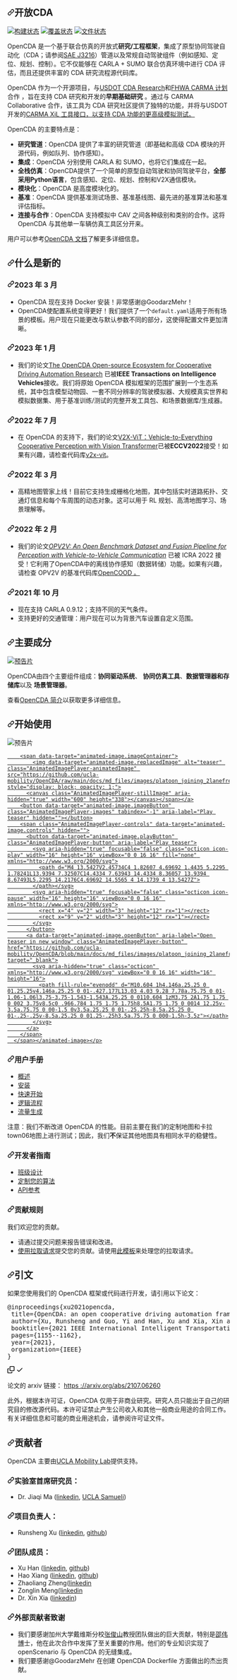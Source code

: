 <div class="Box-sc-g0xbh4-0 bJMeLZ js-snippet-clipboard-copy-unpositioned" data-hpc="true"><article class="markdown-body entry-content container-lg" itemprop="text"><h1 tabindex="-1" dir="auto"><a id="user-content-opencda" class="anchor" aria-hidden="true" tabindex="-1" href="#opencda"><svg class="octicon octicon-link" viewBox="0 0 16 16" version="1.1" width="16" height="16" aria-hidden="true"><path d="m7.775 3.275 1.25-1.25a3.5 3.5 0 1 1 4.95 4.95l-2.5 2.5a3.5 3.5 0 0 1-4.95 0 .751.751 0 0 1 .018-1.042.751.751 0 0 1 1.042-.018 1.998 1.998 0 0 0 2.83 0l2.5-2.5a2.002 2.002 0 0 0-2.83-2.83l-1.25 1.25a.751.751 0 0 1-1.042-.018.751.751 0 0 1-.018-1.042Zm-4.69 9.64a1.998 1.998 0 0 0 2.83 0l1.25-1.25a.751.751 0 0 1 1.042.018.751.751 0 0 1 .018 1.042l-1.25 1.25a3.5 3.5 0 1 1-4.95-4.95l2.5-2.5a3.5 3.5 0 0 1 4.95 0 .751.751 0 0 1-.018 1.042.751.751 0 0 1-1.042.018 1.998 1.998 0 0 0-2.83 0l-2.5 2.5a1.998 1.998 0 0 0 0 2.83Z"></path></svg></a><font style="vertical-align: inherit;"><font style="vertical-align: inherit;">开放CDA</font></font></h1>
<p dir="auto"><a href="https://travis-ci.com/ucla-mobility/OpenCDA" rel="nofollow"><img src="https://camo.githubusercontent.com/e0e4257439001da90a9dcd4b6ccc77126d9b8634a9f6e0a50c379f9d32956714/68747470733a2f2f7472617669732d63692e636f6d2f75636c612d6d6f62696c6974792f4f70656e4344412e7376673f6272616e63683d646576656c6f70" alt="构建状态" data-canonical-src="https://travis-ci.com/ucla-mobility/OpenCDA.svg?branch=develop" style="max-width: 100%;"></a>
<a href="https://coveralls.io/github/ucla-mobility/OpenCDA?branch=feature/readme_revise" rel="nofollow"><img src="https://camo.githubusercontent.com/c86e34e0c615fe6937c533ad9a628c17201d9af3283475224e13594f33f54c11/68747470733a2f2f636f766572616c6c732e696f2f7265706f732f6769746875622f75636c612d6d6f62696c6974792f4f70656e4344412f62616467652e7376673f6272616e63683d666561747572652f726561646d655f726576697365" alt="覆盖状态" data-canonical-src="https://coveralls.io/repos/github/ucla-mobility/OpenCDA/badge.svg?branch=feature/readme_revise" style="max-width: 100%;"></a>
<a href="https://opencda-documentation.readthedocs.io/en/latest/?badge=latest" rel="nofollow"><img src="https://camo.githubusercontent.com/a99b333bb55b35a95761a99d62c4b87dec2c36ef01dbbd7be8f46c98611ec8ff/68747470733a2f2f72656164746865646f63732e6f72672f70726f6a656374732f6f70656e6364612d646f63756d656e746174696f6e2f62616467652f3f76657273696f6e3d6c6174657374" alt="文件状态" data-canonical-src="https://readthedocs.org/projects/opencda-documentation/badge/?version=latest" style="max-width: 100%;"></a></p>
<p dir="auto"><font style="vertical-align: inherit;"><font style="vertical-align: inherit;">OpenCDA 是一个基于联合仿真的开放式</font></font><strong><font style="vertical-align: inherit;"><font style="vertical-align: inherit;">研究/工程框架</font></font></strong><font style="vertical-align: inherit;"><font style="vertical-align: inherit;">，集成了原型协同驾驶自动化（CDA；请参阅</font></font><a href="https://www.sae.org/standards/content/j3216_202005/" rel="nofollow"><font style="vertical-align: inherit;"><font style="vertical-align: inherit;">SAE J3216</font></font></a><font style="vertical-align: inherit;"><font style="vertical-align: inherit;">）管道以及常规自动驾驶组件（例如感知、定位、规划、控制）。它不仅能够在 CARLA + SUMO 联合仿真环境中进行 CDA 评估，而且还提供丰富的 CDA 研究流程源代码库。</font></font></p>
<p dir="auto"><font style="vertical-align: inherit;"><font style="vertical-align: inherit;">OpenCDA 作为一个开源项目，与</font></font><a href="https://its.dot.gov/cda/" rel="nofollow"><font style="vertical-align: inherit;"><font style="vertical-align: inherit;">USDOT CDA Research</font></font></a><font style="vertical-align: inherit;"><font style="vertical-align: inherit;">和</font></font><a href="https://highways.dot.gov/research/operations/CARMA" rel="nofollow"><font style="vertical-align: inherit;"><font style="vertical-align: inherit;">FHWA CARMA 计划</font></font></a><font style="vertical-align: inherit;"><font style="vertical-align: inherit;">合作  ，旨在支持 CDA 研究和开发的</font></font><strong><font style="vertical-align: inherit;"><font style="vertical-align: inherit;">早期基础研究</font></font></strong><font style="vertical-align: inherit;"><font style="vertical-align: inherit;">  。通过与 CARMA Collaborative 合作，该工具为 CDA 研究社区提供了独特的功能，并将与</font><font style="vertical-align: inherit;">USDOT 开发的</font></font><a href="https://github.com/usdot-fhwa-stol/carma-simulation"><font style="vertical-align: inherit;"><font style="vertical-align: inherit;">CARMA XiL 工具接口，以支持 CDA 功能的更高级模拟测试。</font></font></a><font style="vertical-align: inherit;"></font></p>
<p dir="auto"><font style="vertical-align: inherit;"><font style="vertical-align: inherit;">OpenCDA 的主要特点是：</font></font></p>
<ul dir="auto">
<li><strong><font style="vertical-align: inherit;"><font style="vertical-align: inherit;">研究管道</font></font></strong><font style="vertical-align: inherit;"><font style="vertical-align: inherit;">：OpenCDA 提供了丰富的研究管道（即基础和高级 CDA 模块的开源代码，例如队列、协作感知）。</font></font></li>
<li><strong><font style="vertical-align: inherit;"><font style="vertical-align: inherit;">集成</font></font></strong><font style="vertical-align: inherit;"><font style="vertical-align: inherit;">：OpenCDA 分别使用 CARLA 和 SUMO，也将它们集成在一起。</font></font></li>
<li><strong><font style="vertical-align: inherit;"><font style="vertical-align: inherit;">全栈仿真</font></font></strong><font style="vertical-align: inherit;"><font style="vertical-align: inherit;">：OpenCDA提供了一个简单的原型自动驾驶和协同驾驶平台，</font></font><strong><font style="vertical-align: inherit;"><font style="vertical-align: inherit;">全部采用Python语言</font></font></strong><font style="vertical-align: inherit;"><font style="vertical-align: inherit;">，包含感知、定位、规划、控制和V2X通信模块。</font></font></li>
<li><strong><font style="vertical-align: inherit;"><font style="vertical-align: inherit;">模块化</font></font></strong><font style="vertical-align: inherit;"><font style="vertical-align: inherit;">：OpenCDA 是高度模块化的。</font></font></li>
<li><strong><font style="vertical-align: inherit;"><font style="vertical-align: inherit;">基准</font></font></strong><font style="vertical-align: inherit;"><font style="vertical-align: inherit;">：OpenCDA 提供基准测试场景、基准基线图、最先进的基准算法和基准评估指标。</font></font></li>
<li><strong><font style="vertical-align: inherit;"><font style="vertical-align: inherit;">连接与合作</font></font></strong><font style="vertical-align: inherit;"><font style="vertical-align: inherit;">：OpenCDA 支持模拟中 CAV 之间各种级别和类别的合作。这将 OpenCDA 与其他单一车辆仿真工具区分开来。</font></font></li>
</ul>
<p dir="auto"><font style="vertical-align: inherit;"><font style="vertical-align: inherit;">用户可以参考</font></font><a href="https://opencda-documentation.readthedocs.io/en/latest/" rel="nofollow"><font style="vertical-align: inherit;"><font style="vertical-align: inherit;">OpenCDA 文档</font></font></a><font style="vertical-align: inherit;"><font style="vertical-align: inherit;">了解更多详细信息。</font></font></p>
<h2 tabindex="-1" dir="auto"><a id="user-content-whats-new" class="anchor" aria-hidden="true" tabindex="-1" href="#whats-new"><svg class="octicon octicon-link" viewBox="0 0 16 16" version="1.1" width="16" height="16" aria-hidden="true"><path d="m7.775 3.275 1.25-1.25a3.5 3.5 0 1 1 4.95 4.95l-2.5 2.5a3.5 3.5 0 0 1-4.95 0 .751.751 0 0 1 .018-1.042.751.751 0 0 1 1.042-.018 1.998 1.998 0 0 0 2.83 0l2.5-2.5a2.002 2.002 0 0 0-2.83-2.83l-1.25 1.25a.751.751 0 0 1-1.042-.018.751.751 0 0 1-.018-1.042Zm-4.69 9.64a1.998 1.998 0 0 0 2.83 0l1.25-1.25a.751.751 0 0 1 1.042.018.751.751 0 0 1 .018 1.042l-1.25 1.25a3.5 3.5 0 1 1-4.95-4.95l2.5-2.5a3.5 3.5 0 0 1 4.95 0 .751.751 0 0 1-.018 1.042.751.751 0 0 1-1.042.018 1.998 1.998 0 0 0-2.83 0l-2.5 2.5a1.998 1.998 0 0 0 0 2.83Z"></path></svg></a><font style="vertical-align: inherit;"><font style="vertical-align: inherit;">什么是新的</font></font></h2>
<h3 tabindex="-1" dir="auto"><a id="user-content-march-2023" class="anchor" aria-hidden="true" tabindex="-1" href="#march-2023"><svg class="octicon octicon-link" viewBox="0 0 16 16" version="1.1" width="16" height="16" aria-hidden="true"><path d="m7.775 3.275 1.25-1.25a3.5 3.5 0 1 1 4.95 4.95l-2.5 2.5a3.5 3.5 0 0 1-4.95 0 .751.751 0 0 1 .018-1.042.751.751 0 0 1 1.042-.018 1.998 1.998 0 0 0 2.83 0l2.5-2.5a2.002 2.002 0 0 0-2.83-2.83l-1.25 1.25a.751.751 0 0 1-1.042-.018.751.751 0 0 1-.018-1.042Zm-4.69 9.64a1.998 1.998 0 0 0 2.83 0l1.25-1.25a.751.751 0 0 1 1.042.018.751.751 0 0 1 .018 1.042l-1.25 1.25a3.5 3.5 0 1 1-4.95-4.95l2.5-2.5a3.5 3.5 0 0 1 4.95 0 .751.751 0 0 1-.018 1.042.751.751 0 0 1-1.042.018 1.998 1.998 0 0 0-2.83 0l-2.5 2.5a1.998 1.998 0 0 0 0 2.83Z"></path></svg></a><font style="vertical-align: inherit;"><font style="vertical-align: inherit;">2023 年 3 月</font></font></h3>
<ul dir="auto">
<li><font style="vertical-align: inherit;"><font style="vertical-align: inherit;">OpenCDA 现在支持 Docker 安装！非常感谢@GoodarzMehr！</font></font></li>
<li><font style="vertical-align: inherit;"><font style="vertical-align: inherit;">OpenCDA使配置系统变得更好！我们提供了一个</font></font><code>default.yaml</code><font style="vertical-align: inherit;"><font style="vertical-align: inherit;">适用于所有场景的模板。用户现在只能更改与默认参数不同的部分，这使得配置文件更加清晰。</font></font></li>
</ul>
<h3 tabindex="-1" dir="auto"><a id="user-content-jan-2023" class="anchor" aria-hidden="true" tabindex="-1" href="#jan-2023"><svg class="octicon octicon-link" viewBox="0 0 16 16" version="1.1" width="16" height="16" aria-hidden="true"><path d="m7.775 3.275 1.25-1.25a3.5 3.5 0 1 1 4.95 4.95l-2.5 2.5a3.5 3.5 0 0 1-4.95 0 .751.751 0 0 1 .018-1.042.751.751 0 0 1 1.042-.018 1.998 1.998 0 0 0 2.83 0l2.5-2.5a2.002 2.002 0 0 0-2.83-2.83l-1.25 1.25a.751.751 0 0 1-1.042-.018.751.751 0 0 1-.018-1.042Zm-4.69 9.64a1.998 1.998 0 0 0 2.83 0l1.25-1.25a.751.751 0 0 1 1.042.018.751.751 0 0 1 .018 1.042l-1.25 1.25a3.5 3.5 0 1 1-4.95-4.95l2.5-2.5a3.5 3.5 0 0 1 4.95 0 .751.751 0 0 1-.018 1.042.751.751 0 0 1-1.042.018 1.998 1.998 0 0 0-2.83 0l-2.5 2.5a1.998 1.998 0 0 0 0 2.83Z"></path></svg></a><font style="vertical-align: inherit;"><font style="vertical-align: inherit;">2023 年 1 月</font></font></h3>
<ul dir="auto">
<li><font style="vertical-align: inherit;"><font style="vertical-align: inherit;">我们的论文</font></font><a href="https://ieeexplore.ieee.org/document/10045043" rel="nofollow"><font style="vertical-align: inherit;"><font style="vertical-align: inherit;">The OpenCDA Open-source Ecosystem for Cooperative Driving Automation Research</font></font></a><font style="vertical-align: inherit;"><font style="vertical-align: inherit;">
已被</font></font><strong><font style="vertical-align: inherit;"><font style="vertical-align: inherit;">IEEE Transactions on Intelligence Vehicles</font></font></strong><font style="vertical-align: inherit;"><font style="vertical-align: inherit;">接收。我们将原始 OpenCDA 模拟框架的范围扩展到一个生态系统，其中包含模型动物园、一套不同分辨率的驾驶模拟器、大规模真实世界和模拟数据集、用于基准训练/测试的完整开发工具包、和场景数据库/生成器。</font></font></li>
</ul>
<h3 tabindex="-1" dir="auto"><a id="user-content-july-2022" class="anchor" aria-hidden="true" tabindex="-1" href="#july-2022"><svg class="octicon octicon-link" viewBox="0 0 16 16" version="1.1" width="16" height="16" aria-hidden="true"><path d="m7.775 3.275 1.25-1.25a3.5 3.5 0 1 1 4.95 4.95l-2.5 2.5a3.5 3.5 0 0 1-4.95 0 .751.751 0 0 1 .018-1.042.751.751 0 0 1 1.042-.018 1.998 1.998 0 0 0 2.83 0l2.5-2.5a2.002 2.002 0 0 0-2.83-2.83l-1.25 1.25a.751.751 0 0 1-1.042-.018.751.751 0 0 1-.018-1.042Zm-4.69 9.64a1.998 1.998 0 0 0 2.83 0l1.25-1.25a.751.751 0 0 1 1.042.018.751.751 0 0 1 .018 1.042l-1.25 1.25a3.5 3.5 0 1 1-4.95-4.95l2.5-2.5a3.5 3.5 0 0 1 4.95 0 .751.751 0 0 1-.018 1.042.751.751 0 0 1-1.042.018 1.998 1.998 0 0 0-2.83 0l-2.5 2.5a1.998 1.998 0 0 0 0 2.83Z"></path></svg></a><font style="vertical-align: inherit;"><font style="vertical-align: inherit;">2022 年 7 月</font></font></h3>
<ul dir="auto">
<li><font style="vertical-align: inherit;"><font style="vertical-align: inherit;">在 OpenCDA 的支持下，我们的论文</font></font><a href="https://arxiv.org/pdf/2203.10638.pdf" rel="nofollow"><font style="vertical-align: inherit;"><font style="vertical-align: inherit;">V2X-ViT：Vehicle-to-Everything Cooperative Perception with Vision Transformer</font></font></a><font style="vertical-align: inherit;"><font style="vertical-align: inherit;">已被</font></font><strong><font style="vertical-align: inherit;"><font style="vertical-align: inherit;">ECCV2022</font></font></strong><font style="vertical-align: inherit;"><font style="vertical-align: inherit;">接受！如果有兴趣，</font><font style="vertical-align: inherit;">请检查代码库</font></font><a href="https://github.com/DerrickXuNu/v2x-vit"><font style="vertical-align: inherit;"><font style="vertical-align: inherit;">v2x-vit</font></font></a><font style="vertical-align: inherit;"><font style="vertical-align: inherit;">。</font></font></li>
</ul>
<h3 tabindex="-1" dir="auto"><a id="user-content-march-2022" class="anchor" aria-hidden="true" tabindex="-1" href="#march-2022"><svg class="octicon octicon-link" viewBox="0 0 16 16" version="1.1" width="16" height="16" aria-hidden="true"><path d="m7.775 3.275 1.25-1.25a3.5 3.5 0 1 1 4.95 4.95l-2.5 2.5a3.5 3.5 0 0 1-4.95 0 .751.751 0 0 1 .018-1.042.751.751 0 0 1 1.042-.018 1.998 1.998 0 0 0 2.83 0l2.5-2.5a2.002 2.002 0 0 0-2.83-2.83l-1.25 1.25a.751.751 0 0 1-1.042-.018.751.751 0 0 1-.018-1.042Zm-4.69 9.64a1.998 1.998 0 0 0 2.83 0l1.25-1.25a.751.751 0 0 1 1.042.018.751.751 0 0 1 .018 1.042l-1.25 1.25a3.5 3.5 0 1 1-4.95-4.95l2.5-2.5a3.5 3.5 0 0 1 4.95 0 .751.751 0 0 1-.018 1.042.751.751 0 0 1-1.042.018 1.998 1.998 0 0 0-2.83 0l-2.5 2.5a1.998 1.998 0 0 0 0 2.83Z"></path></svg></a><font style="vertical-align: inherit;"><font style="vertical-align: inherit;">2022 年 3 月</font></font></h3>
<ul dir="auto">
<li><font style="vertical-align: inherit;"><font style="vertical-align: inherit;">高精地图管家上线！目前它支持生成栅格化地图，其中包括实时道路拓扑、交通灯信息和每个车周围的动态对象。这可以用于 RL 规划、高清地图学习、场景理解等。</font></font></li>
</ul>
<h3 tabindex="-1" dir="auto"><a id="user-content-feb-2022" class="anchor" aria-hidden="true" tabindex="-1" href="#feb-2022"><svg class="octicon octicon-link" viewBox="0 0 16 16" version="1.1" width="16" height="16" aria-hidden="true"><path d="m7.775 3.275 1.25-1.25a3.5 3.5 0 1 1 4.95 4.95l-2.5 2.5a3.5 3.5 0 0 1-4.95 0 .751.751 0 0 1 .018-1.042.751.751 0 0 1 1.042-.018 1.998 1.998 0 0 0 2.83 0l2.5-2.5a2.002 2.002 0 0 0-2.83-2.83l-1.25 1.25a.751.751 0 0 1-1.042-.018.751.751 0 0 1-.018-1.042Zm-4.69 9.64a1.998 1.998 0 0 0 2.83 0l1.25-1.25a.751.751 0 0 1 1.042.018.751.751 0 0 1 .018 1.042l-1.25 1.25a3.5 3.5 0 1 1-4.95-4.95l2.5-2.5a3.5 3.5 0 0 1 4.95 0 .751.751 0 0 1-.018 1.042.751.751 0 0 1-1.042.018 1.998 1.998 0 0 0-2.83 0l-2.5 2.5a1.998 1.998 0 0 0 0 2.83Z"></path></svg></a><font style="vertical-align: inherit;"><font style="vertical-align: inherit;">2022 年 2 月</font></font></h3>
<ul dir="auto">
<li><font style="vertical-align: inherit;"><font style="vertical-align: inherit;">我们的论文</font></font><a href="https://arxiv.org/abs/2109.07644" rel="nofollow"><em><font style="vertical-align: inherit;"><font style="vertical-align: inherit;">OPV2V: An Open Benchmark Dataset and Fusion Pipeline for Perception with Vehicle-to-Vehicle Communication</font></font></em></a><font style="vertical-align: inherit;"><font style="vertical-align: inherit;">
已被 ICRA 2022 接受！它利用了OpenCDA中的离线协作感知（数据转储）功能。</font><font style="vertical-align: inherit;">如果有兴趣，请检查 OPV2V 的</font><font style="vertical-align: inherit;">基准代码库</font></font><a href="https://github.com/DerrickXuNu/OpenCOOD"><font style="vertical-align: inherit;"><font style="vertical-align: inherit;">OpenCOOD 。</font></font></a><font style="vertical-align: inherit;"></font></li>
</ul>
<h3 tabindex="-1" dir="auto"><a id="user-content-oct-2021" class="anchor" aria-hidden="true" tabindex="-1" href="#oct-2021"><svg class="octicon octicon-link" viewBox="0 0 16 16" version="1.1" width="16" height="16" aria-hidden="true"><path d="m7.775 3.275 1.25-1.25a3.5 3.5 0 1 1 4.95 4.95l-2.5 2.5a3.5 3.5 0 0 1-4.95 0 .751.751 0 0 1 .018-1.042.751.751 0 0 1 1.042-.018 1.998 1.998 0 0 0 2.83 0l2.5-2.5a2.002 2.002 0 0 0-2.83-2.83l-1.25 1.25a.751.751 0 0 1-1.042-.018.751.751 0 0 1-.018-1.042Zm-4.69 9.64a1.998 1.998 0 0 0 2.83 0l1.25-1.25a.751.751 0 0 1 1.042.018.751.751 0 0 1 .018 1.042l-1.25 1.25a3.5 3.5 0 1 1-4.95-4.95l2.5-2.5a3.5 3.5 0 0 1 4.95 0 .751.751 0 0 1-.018 1.042.751.751 0 0 1-1.042.018 1.998 1.998 0 0 0-2.83 0l-2.5 2.5a1.998 1.998 0 0 0 0 2.83Z"></path></svg></a><font style="vertical-align: inherit;"><font style="vertical-align: inherit;">2021 年 10 月</font></font></h3>
<ul dir="auto">
<li><font style="vertical-align: inherit;"><font style="vertical-align: inherit;">现在支持 CARLA 0.9.12；支持不同的天气条件。</font></font></li>
<li><font style="vertical-align: inherit;"><font style="vertical-align: inherit;">支持更好的交通管理：用户现在可以为背景汽车设置自定义范围。</font></font></li>
</ul>
<h2 tabindex="-1" dir="auto"><a id="user-content-major-components" class="anchor" aria-hidden="true" tabindex="-1" href="#major-components"><svg class="octicon octicon-link" viewBox="0 0 16 16" version="1.1" width="16" height="16" aria-hidden="true"><path d="m7.775 3.275 1.25-1.25a3.5 3.5 0 1 1 4.95 4.95l-2.5 2.5a3.5 3.5 0 0 1-4.95 0 .751.751 0 0 1 .018-1.042.751.751 0 0 1 1.042-.018 1.998 1.998 0 0 0 2.83 0l2.5-2.5a2.002 2.002 0 0 0-2.83-2.83l-1.25 1.25a.751.751 0 0 1-1.042-.018.751.751 0 0 1-.018-1.042Zm-4.69 9.64a1.998 1.998 0 0 0 2.83 0l1.25-1.25a.751.751 0 0 1 1.042.018.751.751 0 0 1 .018 1.042l-1.25 1.25a3.5 3.5 0 1 1-4.95-4.95l2.5-2.5a3.5 3.5 0 0 1 4.95 0 .751.751 0 0 1-.018 1.042.751.751 0 0 1-1.042.018 1.998 1.998 0 0 0-2.83 0l-2.5 2.5a1.998 1.998 0 0 0 0 2.83Z"></path></svg></a><font style="vertical-align: inherit;"><font style="vertical-align: inherit;">主要成分</font></font></h2>
<p dir="auto"><a target="_blank" rel="noopener noreferrer" href="/ucla-mobility/OpenCDA/blob/main/docs/md_files/images/OpenCDA_new_diagrams.png"><img src="/ucla-mobility/OpenCDA/raw/main/docs/md_files/images/OpenCDA_new_diagrams.png" alt="预告片" style="max-width: 100%;"></a></p>
<p dir="auto"><font style="vertical-align: inherit;"><font style="vertical-align: inherit;">OpenCDA由四个主要组件组成：</font></font><strong><font style="vertical-align: inherit;"><font style="vertical-align: inherit;">协同驱动系统</font></font></strong><font style="vertical-align: inherit;"><font style="vertical-align: inherit;">、  </font></font><strong><font style="vertical-align: inherit;"><font style="vertical-align: inherit;">协同仿真工具</font></font></strong><font style="vertical-align: inherit;"><font style="vertical-align: inherit;">、</font></font><strong><font style="vertical-align: inherit;"><font style="vertical-align: inherit;">数据管理器和存储库</font></font></strong><font style="vertical-align: inherit;"><font style="vertical-align: inherit;">以及  </font></font><strong><font style="vertical-align: inherit;"><font style="vertical-align: inherit;">场景管理器</font></font></strong><font style="vertical-align: inherit;"><font style="vertical-align: inherit;">。</font></font></p>
<p dir="auto"><font style="vertical-align: inherit;"><font style="vertical-align: inherit;">查看</font></font><a href="https://opencda-documentation.readthedocs.io/en/latest/md_files/introduction.html" rel="nofollow"><font style="vertical-align: inherit;"><font style="vertical-align: inherit;">OpenCDA 简介</font></font></a><font style="vertical-align: inherit;"><font style="vertical-align: inherit;">以获取更多详细信息。</font></font></p>
<h2 tabindex="-1" dir="auto"><a id="user-content-get-started" class="anchor" aria-hidden="true" tabindex="-1" href="#get-started"><svg class="octicon octicon-link" viewBox="0 0 16 16" version="1.1" width="16" height="16" aria-hidden="true"><path d="m7.775 3.275 1.25-1.25a3.5 3.5 0 1 1 4.95 4.95l-2.5 2.5a3.5 3.5 0 0 1-4.95 0 .751.751 0 0 1 .018-1.042.751.751 0 0 1 1.042-.018 1.998 1.998 0 0 0 2.83 0l2.5-2.5a2.002 2.002 0 0 0-2.83-2.83l-1.25 1.25a.751.751 0 0 1-1.042-.018.751.751 0 0 1-.018-1.042Zm-4.69 9.64a1.998 1.998 0 0 0 2.83 0l1.25-1.25a.751.751 0 0 1 1.042.018.751.751 0 0 1 .018 1.042l-1.25 1.25a3.5 3.5 0 1 1-4.95-4.95l2.5-2.5a3.5 3.5 0 0 1 4.95 0 .751.751 0 0 1-.018 1.042.751.751 0 0 1-1.042.018 1.998 1.998 0 0 0-2.83 0l-2.5 2.5a1.998 1.998 0 0 0 0 2.83Z"></path></svg></a><font style="vertical-align: inherit;"><font style="vertical-align: inherit;">开始使用</font></font></h2>
<p dir="auto"><animated-image data-catalyst=""><a target="_blank" rel="noopener noreferrer" href="/ucla-mobility/OpenCDA/blob/main/docs/md_files/images/platoon_joining_2lanefree_complete.gif" data-target="animated-image.originalLink"><img src="/ucla-mobility/OpenCDA/raw/main/docs/md_files/images/platoon_joining_2lanefree_complete.gif" alt="预告片" style="max-width: 100%; display: inline-block;" data-target="animated-image.originalImage"></a>
      <span class="AnimatedImagePlayer" data-target="animated-image.player" hidden="">
        <a data-target="animated-image.replacedLink" class="AnimatedImagePlayer-images" href="https://github.com/ucla-mobility/OpenCDA/blob/main/docs/md_files/images/platoon_joining_2lanefree_complete.gif" target="_blank">
          
        <span data-target="animated-image.imageContainer">
            <img data-target="animated-image.replacedImage" alt="teaser" class="AnimatedImagePlayer-animatedImage" src="https://github.com/ucla-mobility/OpenCDA/raw/main/docs/md_files/images/platoon_joining_2lanefree_complete.gif" style="display: block; opacity: 1;">
          <canvas class="AnimatedImagePlayer-stillImage" aria-hidden="true" width="600" height="338"></canvas></span></a>
        <button data-target="animated-image.imageButton" class="AnimatedImagePlayer-images" tabindex="-1" aria-label="Play teaser" hidden=""></button>
        <span class="AnimatedImagePlayer-controls" data-target="animated-image.controls" hidden="">
          <button data-target="animated-image.playButton" class="AnimatedImagePlayer-button" aria-label="Play teaser">
            <svg aria-hidden="true" focusable="false" class="octicon icon-play" width="16" height="16" viewBox="0 0 16 16" fill="none" xmlns="http://www.w3.org/2000/svg">
              <path d="M4 13.5427V2.45734C4 1.82607 4.69692 1.4435 5.2295 1.78241L13.9394 7.32507C14.4334 7.63943 14.4334 8.36057 13.9394 8.67493L5.2295 14.2176C4.69692 14.5565 4 14.1739 4 13.5427Z">
            </path></svg>
            <svg aria-hidden="true" focusable="false" class="octicon icon-pause" width="16" height="16" viewBox="0 0 16 16" xmlns="http://www.w3.org/2000/svg">
              <rect x="4" y="2" width="3" height="12" rx="1"></rect>
              <rect x="9" y="2" width="3" height="12" rx="1"></rect>
            </svg>
          </button>
          <a data-target="animated-image.openButton" aria-label="Open teaser in new window" class="AnimatedImagePlayer-button" href="https://github.com/ucla-mobility/OpenCDA/blob/main/docs/md_files/images/platoon_joining_2lanefree_complete.gif" target="_blank">
            <svg aria-hidden="true" class="octicon" xmlns="http://www.w3.org/2000/svg" viewBox="0 0 16 16" width="16" height="16">
              <path fill-rule="evenodd" d="M10.604 1h4.146a.25.25 0 01.25.25v4.146a.25.25 0 01-.427.177L13.03 4.03 9.28 7.78a.75.75 0 01-1.06-1.06l3.75-3.75-1.543-1.543A.25.25 0 0110.604 1zM3.75 2A1.75 1.75 0 002 3.75v8.5c0 .966.784 1.75 1.75 1.75h8.5A1.75 1.75 0 0014 12.25v-3.5a.75.75 0 00-1.5 0v3.5a.25.25 0 01-.25.25h-8.5a.25.25 0 01-.25-.25v-8.5a.25.25 0 01.25-.25h3.5a.75.75 0 000-1.5h-3.5z"></path>
            </svg>
          </a>
        </span>
      </span></animated-image></p>
<h3 tabindex="-1" dir="auto"><a id="user-content-users-guide" class="anchor" aria-hidden="true" tabindex="-1" href="#users-guide"><svg class="octicon octicon-link" viewBox="0 0 16 16" version="1.1" width="16" height="16" aria-hidden="true"><path d="m7.775 3.275 1.25-1.25a3.5 3.5 0 1 1 4.95 4.95l-2.5 2.5a3.5 3.5 0 0 1-4.95 0 .751.751 0 0 1 .018-1.042.751.751 0 0 1 1.042-.018 1.998 1.998 0 0 0 2.83 0l2.5-2.5a2.002 2.002 0 0 0-2.83-2.83l-1.25 1.25a.751.751 0 0 1-1.042-.018.751.751 0 0 1-.018-1.042Zm-4.69 9.64a1.998 1.998 0 0 0 2.83 0l1.25-1.25a.751.751 0 0 1 1.042.018.751.751 0 0 1 .018 1.042l-1.25 1.25a3.5 3.5 0 1 1-4.95-4.95l2.5-2.5a3.5 3.5 0 0 1 4.95 0 .751.751 0 0 1-.018 1.042.751.751 0 0 1-1.042.018 1.998 1.998 0 0 0-2.83 0l-2.5 2.5a1.998 1.998 0 0 0 0 2.83Z"></path></svg></a><font style="vertical-align: inherit;"><font style="vertical-align: inherit;">用户手册</font></font></h3>
<ul dir="auto">
<li><a href="https://opencda-documentation.readthedocs.io/en/latest/md_files/introduction.html" rel="nofollow"><font style="vertical-align: inherit;"><font style="vertical-align: inherit;">概述</font></font></a></li>
<li><a href="https://opencda-documentation.readthedocs.io/en/latest/md_files/installation.html" rel="nofollow"><font style="vertical-align: inherit;"><font style="vertical-align: inherit;">安装</font></font></a></li>
<li><a href="https://opencda-documentation.readthedocs.io/en/latest/md_files/getstarted.html" rel="nofollow"><font style="vertical-align: inherit;"><font style="vertical-align: inherit;">快速开始</font></font></a></li>
<li><a href="https://opencda-documentation.readthedocs.io/en/latest/md_files/logic_flow.html" rel="nofollow"><font style="vertical-align: inherit;"><font style="vertical-align: inherit;">逻辑流程</font></font></a></li>
<li><a href="https://opencda-documentation.readthedocs.io/en/latest/md_files/traffic_generation.html" rel="nofollow"><font style="vertical-align: inherit;"><font style="vertical-align: inherit;">流量生成</font></font></a></li>
</ul>
<p dir="auto"><font style="vertical-align: inherit;"><font style="vertical-align: inherit;">注意：我们不断改进 OpenCDA 的性能。目前主要在我们的定制地图和卡拉town06地图上进行测试；因此，我们</font></font><strong><font style="vertical-align: inherit;"><font style="vertical-align: inherit;">不</font></font></strong><font style="vertical-align: inherit;"><font style="vertical-align: inherit;">保证其他地图具有相同水平的稳健性。</font></font></p>
<h3 tabindex="-1" dir="auto"><a id="user-content-developer-guide" class="anchor" aria-hidden="true" tabindex="-1" href="#developer-guide"><svg class="octicon octicon-link" viewBox="0 0 16 16" version="1.1" width="16" height="16" aria-hidden="true"><path d="m7.775 3.275 1.25-1.25a3.5 3.5 0 1 1 4.95 4.95l-2.5 2.5a3.5 3.5 0 0 1-4.95 0 .751.751 0 0 1 .018-1.042.751.751 0 0 1 1.042-.018 1.998 1.998 0 0 0 2.83 0l2.5-2.5a2.002 2.002 0 0 0-2.83-2.83l-1.25 1.25a.751.751 0 0 1-1.042-.018.751.751 0 0 1-.018-1.042Zm-4.69 9.64a1.998 1.998 0 0 0 2.83 0l1.25-1.25a.751.751 0 0 1 1.042.018.751.751 0 0 1 .018 1.042l-1.25 1.25a3.5 3.5 0 1 1-4.95-4.95l2.5-2.5a3.5 3.5 0 0 1 4.95 0 .751.751 0 0 1-.018 1.042.751.751 0 0 1-1.042.018 1.998 1.998 0 0 0-2.83 0l-2.5 2.5a1.998 1.998 0 0 0 0 2.83Z"></path></svg></a><font style="vertical-align: inherit;"><font style="vertical-align: inherit;">开发者指南</font></font></h3>
<ul dir="auto">
<li><a href="https://opencda-documentation.readthedocs.io/en/latest/md_files/developer_tutorial.html" rel="nofollow"><font style="vertical-align: inherit;"><font style="vertical-align: inherit;">班级设计</font></font></a></li>
<li><a href="https://opencda-documentation.readthedocs.io/en/latest/md_files/customization.html" rel="nofollow"><font style="vertical-align: inherit;"><font style="vertical-align: inherit;">定制您的算法</font></font></a></li>
<li><a href="https://opencda-documentation.readthedocs.io/en/latest/modules.html" rel="nofollow"><font style="vertical-align: inherit;"><font style="vertical-align: inherit;">API参考</font></font></a> <br></li>
</ul>
<h3 tabindex="-1" dir="auto"><a id="user-content-contribution-rule" class="anchor" aria-hidden="true" tabindex="-1" href="#contribution-rule"><svg class="octicon octicon-link" viewBox="0 0 16 16" version="1.1" width="16" height="16" aria-hidden="true"><path d="m7.775 3.275 1.25-1.25a3.5 3.5 0 1 1 4.95 4.95l-2.5 2.5a3.5 3.5 0 0 1-4.95 0 .751.751 0 0 1 .018-1.042.751.751 0 0 1 1.042-.018 1.998 1.998 0 0 0 2.83 0l2.5-2.5a2.002 2.002 0 0 0-2.83-2.83l-1.25 1.25a.751.751 0 0 1-1.042-.018.751.751 0 0 1-.018-1.042Zm-4.69 9.64a1.998 1.998 0 0 0 2.83 0l1.25-1.25a.751.751 0 0 1 1.042.018.751.751 0 0 1 .018 1.042l-1.25 1.25a3.5 3.5 0 1 1-4.95-4.95l2.5-2.5a3.5 3.5 0 0 1 4.95 0 .751.751 0 0 1-.018 1.042.751.751 0 0 1-1.042.018 1.998 1.998 0 0 0-2.83 0l-2.5 2.5a1.998 1.998 0 0 0 0 2.83Z"></path></svg></a><font style="vertical-align: inherit;"><font style="vertical-align: inherit;">贡献规则</font></font></h3>
<p dir="auto"><font style="vertical-align: inherit;"><font style="vertical-align: inherit;">我们欢迎您的贡献。</font></font></p>
<ul dir="auto">
<li><font style="vertical-align: inherit;"><font style="vertical-align: inherit;">请通过提交问题来报告错误和改进。</font></font></li>
<li><font style="vertical-align: inherit;"></font><a href="https://github.com/ucla-mobility/OpenCDA/pulls"><font style="vertical-align: inherit;"><font style="vertical-align: inherit;">使用拉取请求</font></font></a><font style="vertical-align: inherit;"><font style="vertical-align: inherit;">提交您的贡献</font><font style="vertical-align: inherit;">。请使用</font></font><a href="/ucla-mobility/OpenCDA/blob/main/.github/PR_TEMPLATE.md"><font style="vertical-align: inherit;"><font style="vertical-align: inherit;">此模板</font></font></a><font style="vertical-align: inherit;"><font style="vertical-align: inherit;">来处理您的拉取请求。</font></font></li>
</ul>
<h2 tabindex="-1" dir="auto"><a id="user-content-citation" class="anchor" aria-hidden="true" tabindex="-1" href="#citation"><svg class="octicon octicon-link" viewBox="0 0 16 16" version="1.1" width="16" height="16" aria-hidden="true"><path d="m7.775 3.275 1.25-1.25a3.5 3.5 0 1 1 4.95 4.95l-2.5 2.5a3.5 3.5 0 0 1-4.95 0 .751.751 0 0 1 .018-1.042.751.751 0 0 1 1.042-.018 1.998 1.998 0 0 0 2.83 0l2.5-2.5a2.002 2.002 0 0 0-2.83-2.83l-1.25 1.25a.751.751 0 0 1-1.042-.018.751.751 0 0 1-.018-1.042Zm-4.69 9.64a1.998 1.998 0 0 0 2.83 0l1.25-1.25a.751.751 0 0 1 1.042.018.751.751 0 0 1 .018 1.042l-1.25 1.25a3.5 3.5 0 1 1-4.95-4.95l2.5-2.5a3.5 3.5 0 0 1 4.95 0 .751.751 0 0 1-.018 1.042.751.751 0 0 1-1.042.018 1.998 1.998 0 0 0-2.83 0l-2.5 2.5a1.998 1.998 0 0 0 0 2.83Z"></path></svg></a><font style="vertical-align: inherit;"><font style="vertical-align: inherit;">引文</font></font></h2>
<p dir="auto"><font style="vertical-align: inherit;"><font style="vertical-align: inherit;">如果您使用我们的 OpenCDA 框架或代码进行开发，请引用以下论文：</font></font></p>
<div class="highlight highlight-text-bibtex notranslate position-relative overflow-auto" dir="auto"><pre><span class="pl-k">@inproceedings</span>{<span class="pl-en">xu2021opencda</span>,
 <span class="pl-s">title</span>=<span class="pl-s"><span class="pl-pds">{</span>OpenCDA: an open cooperative driving automation framework integrated with co-simulation<span class="pl-pds">}</span></span>,
 <span class="pl-s">author</span>=<span class="pl-s"><span class="pl-pds">{</span>Xu, Runsheng and Guo, Yi and Han, Xu and Xia, Xin and Xiang, Hao and Ma, Jiaqi<span class="pl-pds">}</span></span>,
 <span class="pl-s">booktitle</span>=<span class="pl-s"><span class="pl-pds">{</span>2021 IEEE International Intelligent Transportation Systems Conference (ITSC)<span class="pl-pds">}</span></span>,
 <span class="pl-s">pages</span>=<span class="pl-s"><span class="pl-pds">{</span>1155--1162<span class="pl-pds">}</span></span>,
 <span class="pl-s">year</span>=<span class="pl-s"><span class="pl-pds">{</span>2021<span class="pl-pds">}</span></span>,
 <span class="pl-s">organization</span>=<span class="pl-s"><span class="pl-pds">{</span>IEEE<span class="pl-pds">}</span></span>
}</pre><div class="zeroclipboard-container">
    <clipboard-copy aria-label="Copy" class="ClipboardButton btn btn-invisible js-clipboard-copy m-2 p-0 tooltipped-no-delay d-flex flex-justify-center flex-items-center" data-copy-feedback="Copied!" data-tooltip-direction="w" value="@inproceedings{xu2021opencda,
 title={OpenCDA: an open cooperative driving automation framework integrated with co-simulation},
 author={Xu, Runsheng and Guo, Yi and Han, Xu and Xia, Xin and Xiang, Hao and Ma, Jiaqi},
 booktitle={2021 IEEE International Intelligent Transportation Systems Conference (ITSC)},
 pages={1155--1162},
 year={2021},
 organization={IEEE}
}" tabindex="0" role="button">
      <svg aria-hidden="true" height="16" viewBox="0 0 16 16" version="1.1" width="16" data-view-component="true" class="octicon octicon-copy js-clipboard-copy-icon">
    <path d="M0 6.75C0 5.784.784 5 1.75 5h1.5a.75.75 0 0 1 0 1.5h-1.5a.25.25 0 0 0-.25.25v7.5c0 .138.112.25.25.25h7.5a.25.25 0 0 0 .25-.25v-1.5a.75.75 0 0 1 1.5 0v1.5A1.75 1.75 0 0 1 9.25 16h-7.5A1.75 1.75 0 0 1 0 14.25Z"></path><path d="M5 1.75C5 .784 5.784 0 6.75 0h7.5C15.216 0 16 .784 16 1.75v7.5A1.75 1.75 0 0 1 14.25 11h-7.5A1.75 1.75 0 0 1 5 9.25Zm1.75-.25a.25.25 0 0 0-.25.25v7.5c0 .138.112.25.25.25h7.5a.25.25 0 0 0 .25-.25v-7.5a.25.25 0 0 0-.25-.25Z"></path>
</svg>
      <svg aria-hidden="true" height="16" viewBox="0 0 16 16" version="1.1" width="16" data-view-component="true" class="octicon octicon-check js-clipboard-check-icon color-fg-success d-none">
    <path d="M13.78 4.22a.75.75 0 0 1 0 1.06l-7.25 7.25a.75.75 0 0 1-1.06 0L2.22 9.28a.751.751 0 0 1 .018-1.042.751.751 0 0 1 1.042-.018L6 10.94l6.72-6.72a.75.75 0 0 1 1.06 0Z"></path>
</svg>
    </clipboard-copy>
  </div></div>
<p dir="auto"><font style="vertical-align: inherit;"><font style="vertical-align: inherit;">论文的 arxiv 链接：   </font></font><a href="https://arxiv.org/abs/2107.06260" rel="nofollow"><font style="vertical-align: inherit;"><font style="vertical-align: inherit;">https ://arxiv.org/abs/2107.06260</font></font></a></p>
<p dir="auto"><font style="vertical-align: inherit;"><font style="vertical-align: inherit;">此外，根据本许可证，OpenCDA 仅用于非商业研究。研究人员只能出于自己的研究目的修改源代码。本许可证禁止产生公司收入和其他一般商业用途的合同工作。有关详细信息和可能的商业用途机会，请参阅许可证文件。</font></font></p>
<h2 tabindex="-1" dir="auto"><a id="user-content-contributors" class="anchor" aria-hidden="true" tabindex="-1" href="#contributors"><svg class="octicon octicon-link" viewBox="0 0 16 16" version="1.1" width="16" height="16" aria-hidden="true"><path d="m7.775 3.275 1.25-1.25a3.5 3.5 0 1 1 4.95 4.95l-2.5 2.5a3.5 3.5 0 0 1-4.95 0 .751.751 0 0 1 .018-1.042.751.751 0 0 1 1.042-.018 1.998 1.998 0 0 0 2.83 0l2.5-2.5a2.002 2.002 0 0 0-2.83-2.83l-1.25 1.25a.751.751 0 0 1-1.042-.018.751.751 0 0 1-.018-1.042Zm-4.69 9.64a1.998 1.998 0 0 0 2.83 0l1.25-1.25a.751.751 0 0 1 1.042.018.751.751 0 0 1 .018 1.042l-1.25 1.25a3.5 3.5 0 1 1-4.95-4.95l2.5-2.5a3.5 3.5 0 0 1 4.95 0 .751.751 0 0 1-.018 1.042.751.751 0 0 1-1.042.018 1.998 1.998 0 0 0-2.83 0l-2.5 2.5a1.998 1.998 0 0 0 0 2.83Z"></path></svg></a><font style="vertical-align: inherit;"><font style="vertical-align: inherit;">贡献者</font></font></h2>
<p dir="auto"><font style="vertical-align: inherit;"><font style="vertical-align: inherit;">OpenCDA 主要由</font></font><a href="https://mobility-lab.seas.ucla.edu/" rel="nofollow"><font style="vertical-align: inherit;"><font style="vertical-align: inherit;">UCLA Mobility Lab</font></font></a><font style="vertical-align: inherit;"><font style="vertical-align: inherit;">提供支持。</font></font><br></p>
<h3 tabindex="-1" dir="auto"><a id="user-content-lab-principal-investigator" class="anchor" aria-hidden="true" tabindex="-1" href="#lab-principal-investigator"><svg class="octicon octicon-link" viewBox="0 0 16 16" version="1.1" width="16" height="16" aria-hidden="true"><path d="m7.775 3.275 1.25-1.25a3.5 3.5 0 1 1 4.95 4.95l-2.5 2.5a3.5 3.5 0 0 1-4.95 0 .751.751 0 0 1 .018-1.042.751.751 0 0 1 1.042-.018 1.998 1.998 0 0 0 2.83 0l2.5-2.5a2.002 2.002 0 0 0-2.83-2.83l-1.25 1.25a.751.751 0 0 1-1.042-.018.751.751 0 0 1-.018-1.042Zm-4.69 9.64a1.998 1.998 0 0 0 2.83 0l1.25-1.25a.751.751 0 0 1 1.042.018.751.751 0 0 1 .018 1.042l-1.25 1.25a3.5 3.5 0 1 1-4.95-4.95l2.5-2.5a3.5 3.5 0 0 1 4.95 0 .751.751 0 0 1-.018 1.042.751.751 0 0 1-1.042.018 1.998 1.998 0 0 0-2.83 0l-2.5 2.5a1.998 1.998 0 0 0 0 2.83Z"></path></svg></a><font style="vertical-align: inherit;"><font style="vertical-align: inherit;">实验室首席研究员：</font></font></h3>
<ul dir="auto">
<li>Dr. Jiaqi Ma (<a href="https://www.linkedin.com/in/jiaqi-ma-17037838/" rel="nofollow">linkedin</a>,
<a href="https://samueli.ucla.edu/people/jiaqi-ma/" rel="nofollow">UCLA Samueli</a>)</li>
</ul>
<h3 tabindex="-1" dir="auto"><a id="user-content-project-lead-" class="anchor" aria-hidden="true" tabindex="-1" href="#project-lead-"><svg class="octicon octicon-link" viewBox="0 0 16 16" version="1.1" width="16" height="16" aria-hidden="true"><path d="m7.775 3.275 1.25-1.25a3.5 3.5 0 1 1 4.95 4.95l-2.5 2.5a3.5 3.5 0 0 1-4.95 0 .751.751 0 0 1 .018-1.042.751.751 0 0 1 1.042-.018 1.998 1.998 0 0 0 2.83 0l2.5-2.5a2.002 2.002 0 0 0-2.83-2.83l-1.25 1.25a.751.751 0 0 1-1.042-.018.751.751 0 0 1-.018-1.042Zm-4.69 9.64a1.998 1.998 0 0 0 2.83 0l1.25-1.25a.751.751 0 0 1 1.042.018.751.751 0 0 1 .018 1.042l-1.25 1.25a3.5 3.5 0 1 1-4.95-4.95l2.5-2.5a3.5 3.5 0 0 1 4.95 0 .751.751 0 0 1-.018 1.042.751.751 0 0 1-1.042.018 1.998 1.998 0 0 0-2.83 0l-2.5 2.5a1.998 1.998 0 0 0 0 2.83Z"></path></svg></a><font style="vertical-align: inherit;"><font style="vertical-align: inherit;">项目负责人：</font></font><br></h3>
<ul dir="auto">
<li>Runsheng Xu (<a href="https://www.linkedin.com/in/runsheng-xu/" rel="nofollow">linkedin</a>, <a href="https://github.com/DerrickXuNu">github</a>)  <br></li>
</ul>
<h3 tabindex="-1" dir="auto"><a id="user-content-team-members" class="anchor" aria-hidden="true" tabindex="-1" href="#team-members"><svg class="octicon octicon-link" viewBox="0 0 16 16" version="1.1" width="16" height="16" aria-hidden="true"><path d="m7.775 3.275 1.25-1.25a3.5 3.5 0 1 1 4.95 4.95l-2.5 2.5a3.5 3.5 0 0 1-4.95 0 .751.751 0 0 1 .018-1.042.751.751 0 0 1 1.042-.018 1.998 1.998 0 0 0 2.83 0l2.5-2.5a2.002 2.002 0 0 0-2.83-2.83l-1.25 1.25a.751.751 0 0 1-1.042-.018.751.751 0 0 1-.018-1.042Zm-4.69 9.64a1.998 1.998 0 0 0 2.83 0l1.25-1.25a.751.751 0 0 1 1.042.018.751.751 0 0 1 .018 1.042l-1.25 1.25a3.5 3.5 0 1 1-4.95-4.95l2.5-2.5a3.5 3.5 0 0 1 4.95 0 .751.751 0 0 1-.018 1.042.751.751 0 0 1-1.042.018 1.998 1.998 0 0 0-2.83 0l-2.5 2.5a1.998 1.998 0 0 0 0 2.83Z"></path></svg></a><font style="vertical-align: inherit;"><font style="vertical-align: inherit;">团队成员：</font></font></h3>
<ul dir="auto">
<li>Xu Han (<a href="https://linkedin.com/in/xu-han-12851a64" rel="nofollow">linkedin</a>, <a href="https://github.com/xuhan417">github</a>)</li>
<li>Hao Xiang (<a href="https://www.linkedin.com/in/hao-xiang-42bb5a1b2/" rel="nofollow">linkedin</a>, <a href="https://github.com/XHwind">github</a>)</li>
<li>Zhaoliang Zheng(<a href="https://www.linkedin.com/in/zhaoliang-zheng-905532171/" rel="nofollow">linkedin</a></li>
<li>Zonglin Meng(<a href="https://www.linkedin.com/in/zonglin-meng-a393b31ab/" rel="nofollow">linkedin</a></li>
<li>Dr. Xin Xia (<a href="https://www.linkedin.com/in/yi-guo-4008baaa/" rel="nofollow">linkedin</a>)</li>
</ul>
<h3 tabindex="-1" dir="auto"><a id="user-content-external-contributor-acknowledgements" class="anchor" aria-hidden="true" tabindex="-1" href="#external-contributor-acknowledgements"><svg class="octicon octicon-link" viewBox="0 0 16 16" version="1.1" width="16" height="16" aria-hidden="true"><path d="m7.775 3.275 1.25-1.25a3.5 3.5 0 1 1 4.95 4.95l-2.5 2.5a3.5 3.5 0 0 1-4.95 0 .751.751 0 0 1 .018-1.042.751.751 0 0 1 1.042-.018 1.998 1.998 0 0 0 2.83 0l2.5-2.5a2.002 2.002 0 0 0-2.83-2.83l-1.25 1.25a.751.751 0 0 1-1.042-.018.751.751 0 0 1-.018-1.042Zm-4.69 9.64a1.998 1.998 0 0 0 2.83 0l1.25-1.25a.751.751 0 0 1 1.042.018.751.751 0 0 1 .018 1.042l-1.25 1.25a3.5 3.5 0 1 1-4.95-4.95l2.5-2.5a3.5 3.5 0 0 1 4.95 0 .751.751 0 0 1-.018 1.042.751.751 0 0 1-1.042.018 1.998 1.998 0 0 0-2.83 0l-2.5 2.5a1.998 1.998 0 0 0 0 2.83Z"></path></svg></a><font style="vertical-align: inherit;"><font style="vertical-align: inherit;">外部贡献者致谢</font></font></h3>
<ul dir="auto">
<li><font style="vertical-align: inherit;"><font style="vertical-align: inherit;">我们要感谢加州大学戴维斯分校</font></font><a href="https://faculty.engineering.ucdavis.edu/jzhang/" rel="nofollow"><font style="vertical-align: inherit;"><font style="vertical-align: inherit;">张俊山</font></font></a><font style="vertical-align: inherit;"><font style="vertical-align: inherit;">教授团队做出的巨大贡献，特别是</font></font><a href="https://scholar.google.com.au/citations?user=zbqNhWwAAAAJ&amp;hl=en" rel="nofollow"><font style="vertical-align: inherit;"><font style="vertical-align: inherit;">邵伟博</font></font></a><font style="vertical-align: inherit;"><font style="vertical-align: inherit;">士，他在此次合作中发挥了至关重要的作用。他们的专业知识实现了 openScenario 与 OpenCDA 的无缝集成。</font></font></li>
<li><font style="vertical-align: inherit;"><font style="vertical-align: inherit;">我们要感谢@GoodarzMehr 在创建 OpenCDA Dockerfile 方面做出的杰出贡献。</font></font></li>
</ul>
</article></div>
